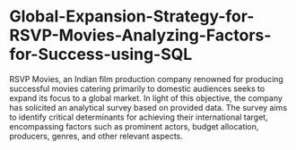 # Global-Expansion-Strategy-for-RSVP-Movies-Analyzing-Factors-for-Success-using-SQL

RSVP Movies, an Indian film production company renowned for producing successful movies catering primarily to domestic audiences seeks to expand its focus to a global market. In light of this objective, the company has solicited an analytical survey based on provided data. The survey aims to identify critical determinants for achieving their international target, encompassing factors such as prominent actors, budget allocation, producers, genres, and other relevant aspects.
